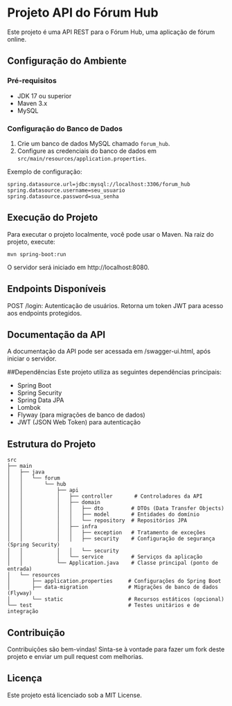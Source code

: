 # Projeto API do Fórum Hub

Este projeto é uma API REST para o Fórum Hub, uma aplicação de fórum online.

## Configuração do Ambiente

### Pré-requisitos

- JDK 17 ou superior
- Maven 3.x
- MySQL

### Configuração do Banco de Dados

1. Crie um banco de dados MySQL chamado `forum_hub`.
2. Configure as credenciais do banco de dados em `src/main/resources/application.properties`.

Exemplo de configuração:
```properties
spring.datasource.url=jdbc:mysql://localhost:3306/forum_hub
spring.datasource.username=seu_usuario
spring.datasource.password=sua_senha
```
## Execução do Projeto
Para executar o projeto localmente, você pode usar o Maven. Na raiz do projeto, execute:
```properties
mvn spring-boot:run
```
O servidor será iniciado em http://localhost:8080.

## Endpoints Disponíveis
POST /login: Autenticação de usuários. Retorna um token JWT para acesso aos endpoints protegidos.
## Documentação da API
A documentação da API pode ser acessada em /swagger-ui.html, após iniciar o servidor.

##Dependências
Este projeto utiliza as seguintes dependências principais:

- Spring Boot
- Spring Security
- Spring Data JPA
- Lombok
- Flyway (para migrações de banco de dados)
- JWT (JSON Web Token) para autenticação
## Estrutura do Projeto
```properties
src
├── main
│   ├── java
│   │   └── forum
│   │       └── hub
│   │           ├── api
│   │           │   ├── controller       # Controladores da API
│   │           │   ├── domain
│   │           │   │   ├── dto         # DTOs (Data Transfer Objects)
│   │           │   │   ├── model       # Entidades do domínio
│   │           │   │   └── repository  # Repositórios JPA
│   │           │   ├── infra
│   │           │   │   ├── exception   # Tratamento de exceções
│   │           │   │   ├── security    # Configuração de segurança (Spring Security)
│   │           │   │   └── security
│   │           │   └── service         # Serviços da aplicação
│   │           └── Application.java    # Classe principal (ponto de entrada)
│   └── resources
│       ├── application.properties     # Configurações do Spring Boot
│       ├── data-migration             # Migrações de banco de dados (Flyway)
│       └── static                     # Recursos estáticos (opcional)
└── test                               # Testes unitários e de integração
```
## Contribuição
Contribuições são bem-vindas! Sinta-se à vontade para fazer um fork deste projeto e enviar um pull request com melhorias.

## Licença
Este projeto está licenciado sob a MIT License.
